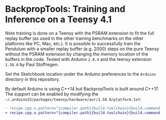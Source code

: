# BackpropTools: Training and Inference on a Teensy 4.1
Note training is done on a Teensy with the PSRAM extension to fit the full replay buffer (as used in the other training benchmarks on the other platforms like PC, Mac, etc.). It is possible to successfully train the Pendulum with a smaller replay buffer (e.g. 2000) steps on the pure Teensy without the PSRAM extension by changing the memory location of the buffers in the code. Tested with Arduino `2.0.4` and the teensy extension `1.58.0` by Paul Stoffregen. 

Set the Sketchbook location under the Arduino preferences to the `Arduino` directory in this repository.

By default Arduino is using C++14 but BackpropTools is built around C++17. The support can be enabled by modifying the `~/.arduino15/packages/teensy/hardware/avr/1.58.0/platform.txt`:
```diff
- recipe.cpp.o.pattern="{compiler.path}{build.toolchain}{build.command.g++}" -c {build.flags.optimize} {build.flags.common} {build.flags.dep} {build.flags.cpp} {build.flags.cpu} {build.flags.defs} -DARDUINO={runtime.ide.version} -DARDUINO_{build.board} -DF_CPU={build.fcpu} -D{build.usbtype} -DLAYOUT_{build.keylayout} "-I{build.path}/pch" {includes} "{source_file}" -o "{object_file}"
+ recipe.cpp.o.pattern="{compiler.path}{build.toolchain}{build.command.g++}" -c {build.flags.optimize} {build.flags.common} {build.flags.dep} {build.flags.cpp} {build.flags.cpu} {build.flags.defs} -std=gnu++17 -DARDUINO={runtime.ide.version} -DARDUINO_{build.board} -DF_CPU={build.fcpu} -D{build.usbtype} -DLAYOUT_{build.keylayout} "-I{build.path}/pch" {includes} "{source_file}" -o "{object_file}"

```
